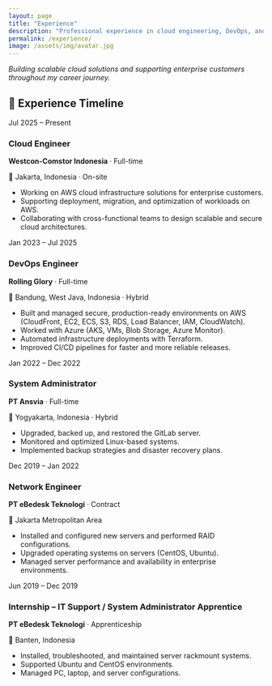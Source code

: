 ```yaml
---
layout: page
title: "Experience"
description: "Professional experience in cloud engineering, DevOps, and scalable infrastructure solutions."
permalink: /experience/
image: /assets/img/avatar.jpg
---
```


<script type="application/ld+json">
{
  "@context": "https://schema.org",
  "@type": "Person",
  "name": "Dimas Tri Sasongko",
  "url": "https://ditrisa.my.id/experience/",
  "image": "https://ditrisa.my.id/assets/img/avatar.jpg",
  "jobTitle": "Cloud Engineer",
  "worksFor": {
    "@type": "Organization",
    "name": "Westcon-Comstor Indonesia"
  },
  "sameAs": [
    "https://github.com/maginati0n",
    "https://www.linkedin.com/in/maginati0n/"
  ]
}
</script>

*Building scalable cloud solutions and supporting enterprise customers throughout my career journey.*

## 💼 Experience Timeline

<div class="timeline">

  <!-- Cloud Engineer -->
  <div class="timeline-item">
    <div class="timeline-marker"></div>
    <div class="timeline-content">
      <div class="timeline-date">Jul 2025 – Present</div>
      <h3>Cloud Engineer</h3>
      <p><strong>Westcon-Comstor Indonesia</strong> · Full-time</p>
      <p>📍 Jakarta, Indonesia · On-site</p>
      <ul>
        <li>Working on AWS cloud infrastructure solutions for enterprise customers.</li>
        <li>Supporting deployment, migration, and optimization of workloads on AWS.</li>
        <li>Collaborating with cross-functional teams to design scalable and secure cloud architectures.</li>
      </ul>
    </div>
  </div>

  <!-- DevOps Engineer -->
  <div class="timeline-item">
    <div class="timeline-marker"></div>
    <div class="timeline-content">
      <div class="timeline-date">Jan 2023 – Jul 2025</div>
      <h3>DevOps Engineer</h3>
      <p><strong>Rolling Glory</strong> · Full-time</p>
      <p>📍 Bandung, West Java, Indonesia · Hybrid</p>
      <ul>
        <li>Built and managed secure, production-ready environments on AWS (CloudFront, EC2, ECS, S3, RDS, Load Balancer, IAM, CloudWatch).</li>
        <li>Worked with Azure (AKS, VMs, Blob Storage, Azure Monitor).</li>
        <li>Automated infrastructure deployments with Terraform.</li>
        <li>Improved CI/CD pipelines for faster and more reliable releases.</li>
      </ul>
    </div>
  </div>

  <!-- System Administrator -->
  <div class="timeline-item">
    <div class="timeline-marker"></div>
    <div class="timeline-content">
      <div class="timeline-date">Jan 2022 – Dec 2022</div>
      <h3>System Administrator</h3>
      <p><strong>PT Ansvia</strong> · Full-time</p>
      <p>📍 Yogyakarta, Indonesia · Hybrid</p>
      <ul>
        <li>Upgraded, backed up, and restored the GitLab server.</li>
        <li>Monitored and optimized Linux-based systems.</li>
        <li>Implemented backup strategies and disaster recovery plans.</li>
      </ul>
    </div>
  </div>

  <!-- Network Engineer -->
  <div class="timeline-item">
    <div class="timeline-marker"></div>
    <div class="timeline-content">
      <div class="timeline-date">Dec 2019 – Jan 2022</div>
      <h3>Network Engineer</h3>
      <p><strong>PT eBedesk Teknologi</strong> · Contract</p>
      <p>📍 Jakarta Metropolitan Area</p>
      <ul>
        <li>Installed and configured new servers and performed RAID configurations.</li>
        <li>Upgraded operating systems on servers (CentOS, Ubuntu).</li>
        <li>Managed server performance and availability in enterprise environments.</li>
      </ul>
    </div>
  </div>

  <!-- Internship -->
  <div class="timeline-item">
    <div class="timeline-marker"></div>
    <div class="timeline-content">
      <div class="timeline-date">Jun 2019 – Dec 2019</div>
      <h3>Internship – IT Support / System Administrator Apprentice</h3>
      <p><strong>PT eBedesk Teknologi</strong> · Apprenticeship</p>
      <p>📍 Banten, Indonesia</p>
      <ul>
        <li>Installed, troubleshooted, and maintained server rackmount systems.</li>
        <li>Supported Ubuntu and CentOS environments.</li>
        <li>Managed PC, laptop, and server configurations.</li>
      </ul>
    </div>
  </div>

</div>